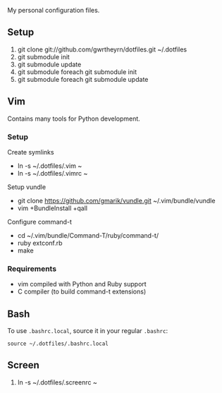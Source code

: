 My personal configuration files.

## Setup

 1. git clone git://github.com/gwrtheyrn/dotfiles.git ~/.dotfiles
 1. git submodule init
 1. git submodule update
 1. git submodule foreach git submodule init
 1. git submodule foreach git submodule update

## Vim

Contains many tools for Python development.

### Setup

Create symlinks

 * ln -s ~/.dotfiles/.vim ~
 * ln -s ~/.dotfiles/.vimrc ~

Setup vundle

 * git clone https://github.com/gmarik/vundle.git ~/.vim/bundle/vundle
 * vim +BundleInstall +qall

Configure command-t

 * cd ~/.vim/bundle/Command-T/ruby/command-t/
 * ruby extconf.rb
 * make

### Requirements

 * vim compiled with Python and Ruby support
 * C compiler (to build command-t extensions)

## Bash

To use `.bashrc.local`, source it in your regular `.bashrc`:

    source ~/.dotfiles/.bashrc.local

## Screen

 1. ln -s ~/.dotfiles/.screenrc ~
